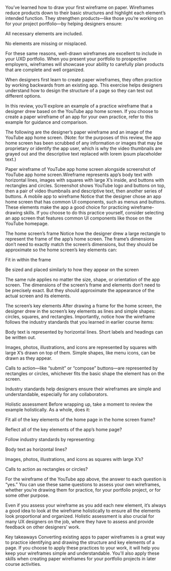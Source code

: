 You’ve learned how to 
draw your first wireframe
 on paper. Wireframes reduce products down to their basic structures and highlight each element’s intended function. They strengthen products—like those you’re working on for your project portfolio—by helping designers ensure:

All necessary elements are included.

No elements are missing or misplaced.

For these same reasons, well-drawn wireframes are excellent to include in your UXD portfolio. When you present your portfolio to prospective employers, wireframes will showcase your ability to carefully plan products that are complete and well organized.

When designers first learn to create paper wireframes, they often practice by working backwards from an existing app. This exercise helps designers understand how to design the structure of a page so they can test out different options.

In this review, you’ll explore an example of a practice wireframe that a designer drew based on the YouTube app home screen. If you choose to create a paper wireframe of an app for your own practice, refer to this example for guidance and comparison.  

The following are the designer’s paper wireframe and an image of the YouTube app home screen. (Note: for the purposes of this review, the app home screen has been scrubbed of any information or images that may be proprietary or identify the app user, which is why the video thumbnails are grayed out and the descriptive text replaced with lorem ipsum placeholder text.)

Paper wireframe of YouTube app home screen alongside screenshot of YouTube app home screen.Wireframe represents app’s body text with horizontal lines, images with squares with large X’s inside, and buttons with rectangles and circles. Screenshot shows YouTube logo and buttons on top, then a pair of video thumbnails and descriptive text, then another series of buttons.
A mobile app to wireframe
Notice that the designer chose an app home screen that has common UI components, such as menus and buttons. These elements make the app a good choice for practicing wireframe- drawing skills. If you choose to do this practice yourself, consider selecting an app screen that features common UI components like those on the YouTube homepage. 

The home screen’s frame
Notice how the designer drew a large rectangle to represent the frame of the app’s home screen. The frame’s dimensions don’t need to exactly match the screen’s dimensions, but they should be approximate so the home screen’s key elements can: 

Fit in within the frame

Be sized and placed similarly to how they appear on the screen

The same rule applies no matter the size, shape, or orientation of the app screen. The dimensions of the screen’s frame and elements don’t need to be precisely exact. But they should approximate the appearance of the actual screen and its elements.

The screen’s key elements
After drawing a frame for the home screen, the designer drew in the screen’s key elements as lines and simple shapes: circles, squares, and rectangles. Importantly, notice how the wireframe follows the industry standards that you learned in earlier course items:

Body text is represented by horizontal lines. Short labels and headings can be written out.

Images, photos, illustrations, and icons are represented by squares with large X’s drawn on top of them. Simple shapes, like menu icons, can be drawn as they appear.

Calls to action—like “submit” or “compose” buttons—are represented by rectangles or circles, whichever fits the basic shape the element has on the screen.

Industry standards help designers ensure their wireframes are simple and understandable, especially for any collaborators. 

Holistic assessment
Before wrapping up, take a moment to review the example holistically. As a whole, does it: 

Fit all of the key elements of the home page in the home screen frame?

Reflect all of the key elements of the app’s home page?

Follow industry standards by representing:

 Body text as horizontal lines?  

 Images, photos, illustrations, and icons as squares with large X’s?  

 Calls to action as rectangles or circles?  

For the wireframe of the YouTube app above, the answer to each question is “yes.” You can use these same questions to assess your own wireframes, whether you’re drawing them for practice, for your portfolio project, or for some other purpose. 

Even if you assess your wireframe as you add each new element, it’s always a good idea to look at the wireframe holistically to ensure all the elements look proportional and organized. Holistic assessment is also crucial for many UX designers on the job, where they have to assess and provide feedback on other designers’ work.

Key takeaways
Converting existing apps to paper wireframes is a great way to practice identifying and drawing the structure and key elements of a page. If you choose to apply these practices to your work, it will help you keep your wireframes simple and understandable. You'll also apply these skills when creating paper wireframes for your portfolio projects in later course activities.